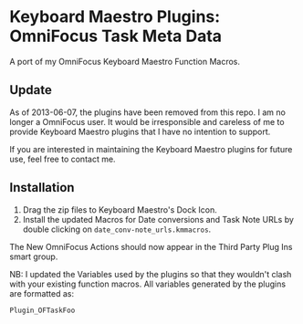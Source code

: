# Keyboard Maestro Plugins: OmniFocus Task Meta Data

A port of my OmniFocus Keyboard Maestro Function Macros.

## Update ##

As of 2013-06-07, the plugins have been removed from this repo. I am no longer a OmniFocus user. It would be irresponsible and careless of me to provide Keyboard Maestro plugins that I have no intention to support.

If you are interested in maintaining the Keyboard Maestro plugins for future use, feel free to contact me.


## Installation

1. Drag the zip files to Keyboard Maestro's Dock Icon.
2. Install the updated Macros for Date conversions and Task Note URLs by double clicking on `date_conv-note_urls.kmmacros`.


The New OmniFocus Actions should now appear in the Third Party Plug Ins smart group.

NB: I updated the Variables used by the plugins so that they wouldn't clash with your existing function macros. All variables generated by the plugins are formatted as:

	Plugin_OFTaskFoo